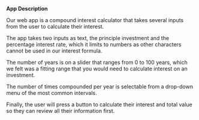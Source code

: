 **App Description**

Our web app is a compound interest calculator that takes several inputs from the user to calculate their interest.

The app takes two inputs as text, the principle investment and the percentage interest rate, which it limits to numbers as other characters cannot be used in our interest formula.

The number of years is on a slider that ranges from 0 to 100 years, which we felt was a fitting range that you would need to calculate interest on an investment.

The number of times compounded per year is selectable from a drop-down menu of the most common intervals.

Finally, the user will press a button to calculate their interest and total value so they can review all their information first.
